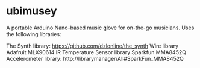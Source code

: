 # ubimusey
A portable Arduino Nano-based music glove for on-the-go musicians.
Uses the following libraries:

The Synth library: https://github.com/dzlonline/the_synth
Wire library
Adafruit MLX90614 IR Temperature Sensor library
Sparkfun MMA8452Q Accelerometer library: http://librarymanager/All#SparkFun_MMA8452Q
